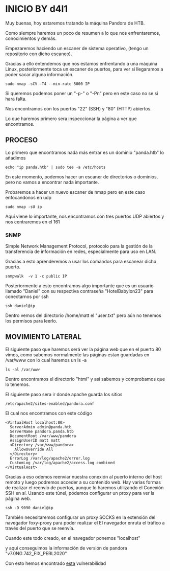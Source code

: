 # INICIO BY d4l1

Muy buenas, hoy estaremos tratando la máquina Pandora de HTB.

Como siempre haremos un poco de resumen a lo que nos enfrentaremos, conocimientos y demás.

Empezaremos haciendo un escaner de sistema operativo, (tengo un repositorio con dicho escaneo).

Gracias a ello entendemos que nos estamos enfrentando a una máquina Linux, posteriormente toca un escaner de puertos, para ver si llegaramos a poder sacar alguna información.

```
sudo nmap -sCV -T4 --min-rate 5000 IP
```
Si queremos podemos poner un "-p-" o "-Pn" pero en este caso no se si hara falta.

Nos encontramos con los puertos "22" (SSH) y "80" (HTTP) abiertos.

Lo que haremos primero sera inspeccionar la página a ver que encontramos.

## PROCESO

Lo primero que encontramos nada más entrar es un dominio "panda.htb" lo añadimos
```
echo "ip panda.htb" | sudo tee -a /etc/hosts
```
En este momento, podemos hacer un escaner de directorios o dominios, pero no vamos a encontrar nada importante.

Probaremos a hacer un nuevo escaner de nmap pero en este caso enfocandonos en udp
```
sudo nmap -sU ip
```
Aquí viene lo importante, nos encontramos con tres puertos UDP abiertos y nos centraremos en el 161

### SNMP
Simple Network Management Protocol, protocolo para la gestión de la transferencia de información en redes, especialmente para uso en LAN.

Gracias a esto aprenderemos a usar los comandos para escanear dicho puerto. 

```
snmpwalk  -v 1 -c public IP
```
Posteriormente a esto encontramos algo importante que es un usuario llamado "Daniel" con su respectiva contraseña "HotelBabylon23" para conectarnos por ssh
```
ssh daniel@ip
```
Dentro vemos del directorio /home/matt el "user.txt" pero aún no tenemos los permisos para leerlo.

## MOVIMIENTO LATERAL

El siguiente paso que haremos será ver la página web que en el puerto 80 vimos, como sabemos normalmente las páginas estan guardadas en /var/www con lo cual haremos un ls -a
```
ls -al /var/www
```
Dentro encontramos el directorio "html" y así sabemos y comprobamos que lo tenemos.

El siguiente paso sera ir donde apache guarda los sitios 
```
/etc/apache2/sites-enabled/pandora.conf
```
El cual nos encontramos con este código 
```
<VirtualHost localhost:80>
  ServerAdmin admin@panda.htb
  ServerName pandora.panda.htb
  DocumentRoot /var/www/pandora
  AssignUserID matt matt
  <Directory /var/www/pandora>
    AllowOverride All
  </Directory>
  ErrorLog /var/log/apache2/error.log
  CustomLog /var/log/apache2/access.log combined
</VirtualHost>
```
Gracias a eso odemos reenviar nuestra conexión al puerto interno del host remoto y luego podremos acceder a su
contenido web. Hay varias formas de realizar el reenvío de puertos, aunque lo haremos utilizando el
Conexión SSH en sí. Usando este túnel, podemos configurar un proxy para ver la página web.
```
ssh -D 9090 daniel@ip
```
También necesitaremos configurar un proxy SOCKS en la extensión del navegador foxy-proxy para poder realizar el
El navegador enruta el tráfico a través del puerto que se reenvía.

Cuando este todo creado, en el navegador ponemos "localhost"

y aquí conseguimos la información de versión de pandora "v7.0NG.742_FIX_PERL2020"

Con esto hemos encontrado [esta](https://www.sonarsource.com/blog/pandora-fms-742-critical-code-vulnerabilities-explained/) vulnerabilidad




